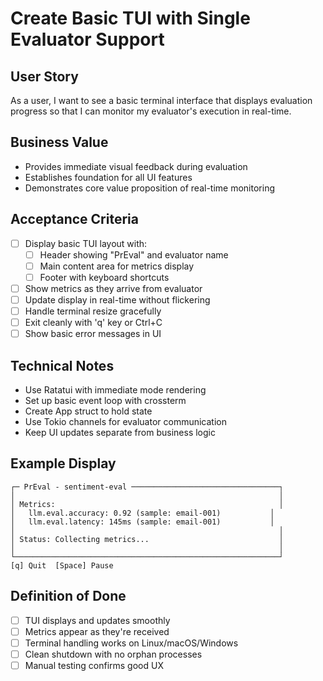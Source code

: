 # Create Basic TUI with Single Evaluator Support

## User Story
As a user, I want to see a basic terminal interface that displays evaluation progress so that I can monitor my evaluator's execution in real-time.

## Business Value
- Provides immediate visual feedback during evaluation
- Establishes foundation for all UI features
- Demonstrates core value proposition of real-time monitoring

## Acceptance Criteria
- [ ] Display basic TUI layout with:
  - [ ] Header showing "PrEval" and evaluator name
  - [ ] Main content area for metrics display
  - [ ] Footer with keyboard shortcuts
- [ ] Show metrics as they arrive from evaluator
- [ ] Update display in real-time without flickering
- [ ] Handle terminal resize gracefully
- [ ] Exit cleanly with 'q' key or Ctrl+C
- [ ] Show basic error messages in UI

## Technical Notes
- Use Ratatui with immediate mode rendering
- Set up basic event loop with crossterm
- Create App struct to hold state
- Use Tokio channels for evaluator communication
- Keep UI updates separate from business logic

## Example Display
```
┌─ PrEval - sentiment-eval ─────────────────────────────────┐
│                                                           │
│ Metrics:                                                  │
│   llm.eval.accuracy: 0.92 (sample: email-001)           │
│   llm.eval.latency: 145ms (sample: email-001)           │
│                                                           │
│ Status: Collecting metrics...                             │
│                                                           │
└───────────────────────────────────────────────────────────┘
[q] Quit  [Space] Pause                                      
```

## Definition of Done
- [ ] TUI displays and updates smoothly
- [ ] Metrics appear as they're received
- [ ] Terminal handling works on Linux/macOS/Windows
- [ ] Clean shutdown with no orphan processes
- [ ] Manual testing confirms good UX